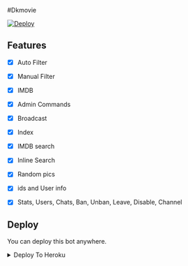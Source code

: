 #Dkmovie


[![Deploy](https://www.herokucdn.com/deploy/button.svg)](https://heroku.com/deploy?template=https://github.com/Dkmovie/Ajax)

## Features

- [x] Auto Filter
- [x] Manual Filter
- [x] IMDB
- [x] Admin Commands
- [x] Broadcast
- [x] Index
- [x] IMDB search
- [x] Inline Search
- [x] Random pics
- [x] ids and User info 
- [x] Stats, Users, Chats, Ban, Unban, Leave, Disable, Channel



## Deploy
You can deploy this bot anywhere.



<details><summary>Deploy To Heroku</summary>
<p>
<br>
<a href="https://heroku.com/deploy?template=https://github.com/Dkmovie/Ajax">
  <img src="https://www.herokucdn.com/deploy/button.svg" alt="Deploy">                                                                                                                                          
